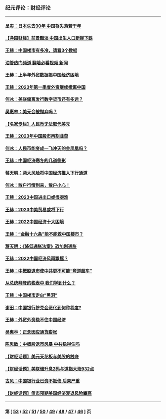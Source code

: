 ### 纪元评论：财经评论
---
#### [呈实：日本失去30年 中国将失落若干年](../../pages/nsc1026/n14078260.md?10180330) 
#### [【净园财经】前景黯淡 中国出生人口断崖下跌](../../pages/nsc1026/n14049754.md?10180330) 
#### [王赫：中国楼市有多冷，请看3个数据](../../pages/nsc1026/n14046129.md?10180330) 
#### [油管热门频道 翻墙必看视频 新闻](ok?10180330)
#### [王赫：上半年外贸数据揭中国经济困境](../../pages/nsc1026/n14034198.md?10180330) 
#### [王赫：2023年第一季度外资继续撤离中国](../../pages/nsc1026/n13988870.md?10180330) 
#### [何冰：美联储离发行数字货币还有多远？](../../pages/nsc1026/n13986109.md?10180330) 
#### [吴惠林：美元会被抛弃吗？](../../pages/nsc1026/n13984087.md?10180330) 
#### [【名家专栏】人民币无法取代美元](../../pages/nsc1026/n13974270.md?10180330) 
#### [王赫：2023年中国股市再割韭菜](../../pages/nsc1026/n13965334.md?10180330) 
#### [何冰：人民币能变成一飞冲天的金凤凰吗？](../../pages/nsc1026/n13964999.md?10180330) 
#### [王赫：中国经济寒冬的几道侧影](../../pages/nsc1026/n13932953.md?10180330) 
#### [蒋天明：两大风险将中国经济推入下行通道](../../pages/nsc1026/n13929820.md?10180330) 
#### [何冰：散户行情到来，散户小心！](../../pages/nsc1026/n13928308.md?10180330) 
#### [王赫：2023中国进出口或很艰难](../../pages/nsc1026/n13911515.md?10180330) 
#### [王赫：2023中美贸易或将下行](../../pages/nsc1026/n13899005.md?10180330) 
#### [王赫：2022中国经济十大困境](../../pages/nsc1026/n13883766.md?10180330) 
#### [王赫：“金融十六条”能不能救中国楼市？](../../pages/nsc1026/n13868431.md?10180330) 
#### [蒋天明：《降低通胀法案》恐加剧通胀](../../pages/nsc1026/n13806996.md?10180330) 
#### [王赫：2022中国经济风雨飘摇？](../../pages/nsc1026/n13803207.md?10180330) 
#### [王赫：中概股退市使中共更不可能“弯道超车”](../../pages/nsc1026/n13802858.md?10180330) 
#### [从总统拜登的税表中 我们学到什么？](../../pages/nsc1026/n13773081.md?10180330) 
#### [王赫：中国楼市走向“黑洞”](../../pages/nsc1026/n13770647.md?10180330) 
#### [谢田：中国银行挤兑会恶化到何种程度?](../../pages/nsc1026/n13766965.md?10180330) 
#### [王赫：外贸外资稳不住中国经济](../../pages/nsc1026/n13753933.md?10180330) 
#### [吴惠林：正念因应通货膨胀](../../pages/nsc1026/n13750350.md?10180330) 
#### [陈思敏：中概股退市风暴 中共稳得住吗](../../pages/nsc1026/n13738978.md?10180330) 
#### [【财经话题】美元天花板与美股的触底](../../pages/nsc1026/n13736495.md?10180330) 
#### [【财经话题】美联储升息2码与道指大涨932点](../../pages/nsc1026/n13727377.md?10180330) 
#### [古风：中国银行业已资不抵债 后果严重](../../pages/nsc1026/n13726111.md?10180330) 
#### [【财经话题】债市预期美国经济衰退风险攀高](../../pages/nsc1026/n13698043.md?10180330) 

---
#### 第 [ [53](./53.md?10180330) / [52](./52.md?10180330) / [51](./51.md?10180330) / [50](./50.md?10180330) / [49](./49.md?10180330) / [48](./48.md?10180330) / [47](./47.md?10180330) / [46](./46.md?10180330) ] 页
